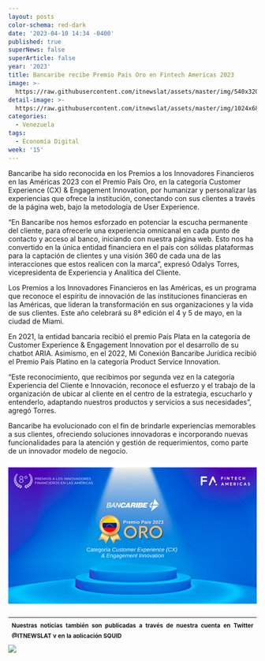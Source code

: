 ```yaml
---
layout: posts
color-schema: red-dark
date: '2023-04-10 14:34 -0400'
published: true
superNews: false
superArticle: false
year: '2023'
title: Bancaribe recibe Premio País Oro en Fintech Americas 2023
image: >-
  https://raw.githubusercontent.com/itnewslat/assets/master/img/540x320/Bancaribe-oro-p.jpg
detail-image: >-
  https://raw.githubusercontent.com/itnewslat/assets/master/img/1024x680/Bancaribe-oro-g.jpg
categories:
  - Venezuela
tags:
  - Economía Digital
week: '15'
---
```

Bancaribe ha sido reconocida en los Premios a los Innovadores Financieros en las Américas 2023 con el Premio País Oro, en la categoría Customer Experience (CX) & Engagement Innovation, por humanizar y personalizar las experiencias que ofrece la institución, conectando con sus clientes a través de la página web, bajo la metodología de User Experience. 

“En Bancaribe nos hemos esforzado en potenciar la escucha permanente del cliente, para ofrecerle una experiencia omnicanal en cada punto de contacto y acceso al banco, iniciando con nuestra página web. Esto nos ha convertido en la única entidad financiera en el país con sólidas plataformas para la captación de clientes y una visión 360 de cada una de las interacciones que estos realicen con la marca”, expresó Odalys Torres, vicepresidenta de Experiencia y Analítica del Cliente.

Los Premios a los Innovadores Financieros en las Américas, es un programa que reconoce el espíritu de innovación de las instituciones financieras en las Américas, que lideran la transformación en sus organizaciones y la vida de sus clientes. Este año celebrará su 8ª edición el 4 y 5 de mayo, en la ciudad de Miami.

En 2021, la entidad bancaria recibió el premio País Plata en la categoría de Customer Experience & Engagement Innovation por el desarrollo de su chatbot ARIA. Asimismo, en el 2022, Mi Conexión Bancaribe Jurídica recibió el Premio País Platino en la categoría Product Service Innovation.

“Este reconocimiento, que recibimos por segunda vez en la categoría Experiencia del Cliente e Innovación, reconoce el esfuerzo y el trabajo de la organización de ubicar al cliente en el centro de la estrategia, escucharlo y entenderlo, adaptando nuestros productos y servicios a sus necesidades”, agregó Torres.

Bancaribe ha evolucionado con el fin de brindarle experiencias memorables a sus clientes, ofreciendo soluciones innovadoras e incorporando nuevas funcionalidades para la atención y gestión de requerimientos, como parte de un innovador modelo de negocio.

![](https://raw.githubusercontent.com/itnewslat/assets/master/img/540x320/Bancaribe-oro-p.jpg)

<table style="height: 42px;" width="569">
<tbody>
<tr>
<td style="text-align: justify;"><sub><strong>Nuestras noticias también son publicadas a través de nuestra cuenta en Twitter <a href="https://twitter.com/itnewslat?lang=es">@ITNEWSLAT</a> y en la aplicación <a href="https://squidapp.co/en/">SQUID</a></strong></sub></td>
</tr>
</tbody>
</table>

<img src="https://tracker.metricool.com/c3po.jpg?hash=56f88a41e39ab42c063cc51676587a04"/>